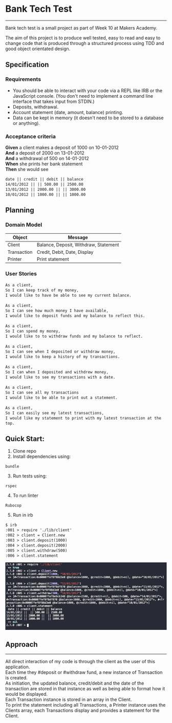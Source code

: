 Bank Tech Test
===
---

Bank tech test is a small project as part of Week 10 at Makers Academy. 

The aim of this project is to produce well tested, easy to read and easy to change code that is produced through a structured process using TDD and good object orientated design.

## Specification

### Requirements

* You should be able to interact with your code via a REPL like IRB or the JavaScript console.  (You don't need to implement a command line interface that takes input from STDIN.)
* Deposits, withdrawal.
* Account statement (date, amount, balance) printing.
* Data can be kept in memory (it doesn't need to be stored to a database or anything).

### Acceptance criteria

**Given** a client makes a deposit of 1000 on 10-01-2012  
**And** a deposit of 2000 on 13-01-2012  
**And** a withdrawal of 500 on 14-01-2012  
**When** she prints her bank statement  
**Then** she would see

```
date || credit || debit || balance
14/01/2012 || || 500.00 || 2500.00
13/01/2012 || 2000.00 || || 3000.00
10/01/2012 || 1000.00 || || 1000.00
```

## Planning

### Domain Model

| Object         | Message                                  |
|----------------|------------------------------------------|
| Client         | Balance, Deposit, Withdraw, Statement    |
| Transaction    | Credit, Debit, Date, Display             |
| Printer        | Print statement                          |


### User Stories

```
As a client, 
So I can keep track of my money,
I would like to have be able to see my current balance.

As a client,
So I can see how much money I have available,
I would like to deposit funds and my balance to reflect this.

As a client,
So I can spend my money,
I would like to to withdraw funds and my balance to reflect.

As a client,
So I can see when I deposited or withdraw money,
I would like to keep a history of my transactions.

As a client,
So I can when I deposited and withdrew money,
I would like to see my transactions with a date.

As a client,
So I can see all my transactions
I would like to be able to print out a statement.

As a client,
So I can easily see my latest transactions,
I would like my statement to print with my latest transaction at the top.

```


## Quick Start:
1. Clone repo  
2. Install dependencies using: 
```
bundle
```
3. Run tests using:
```
rspec
```
4. To run linter
```
Rubocop
```
5. Run in irb
```
$ irb
:001 > require './lib/client'
:002 > client = Client.new
:003 > client.deposit(1000)
:004 > client.deposit(2000)
:005 > client.withdraw(500)
:006 > client.statement
```

<img src="https://github.com/alexakearns/bank_tech_test/blob/master/images/Screenshot%202020-05-20%20at%2017.53.52.png">

## Approach
---
All direct interaction of my code is through the client as the user of this application.  
Each time they #deposit or #withdraw fund, a new instance of Transaction is created.  
As initiation, the updated balance, credit/debit and the date of the transaction are stored in that instance as well as being able to format how it would be displayed.  
Each Transaction instance is stored in an array in the Client.  
To print the statement including all Transactions, a Printer instance uses the Clients array, each Transactions display and provides a statement for the Client.

